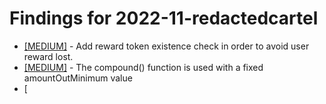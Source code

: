 # Findings for 2022-11-redactedcartel 

- [[MEDIUM]]([MEDIUM]-Add_reward_token_existence_check_in_order_to_avoid_user_reward_lost./README.md) - Add reward token existence check in order to avoid user reward lost.
- [[MEDIUM]]([MEDIUM]-The_compound()_function_is_used_with_a_fixed_amountOutMinimum_value/README.md) - The compound() function is used with a fixed amountOutMinimum value
- [
